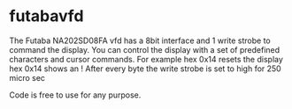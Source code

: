 # futabavfd
The Futaba NA202SD08FA vfd has a 8bit interface and 1 write strobe to command the display.
You can control the display with a set of predefined characters and cursor commands.
For example hex 0x14 resets the display hex 0x14 shows an ! 
After every byte the write strobe is set to high for 250 micro sec

Code is free to use for any purpose.
